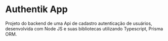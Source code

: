 # Authentik App

Projeto do backend de uma Api de cadastro autenticação de usuários, desenvolvida com Node JS e suas bibliotecas utilizando Typescript, Prisma ORM.
